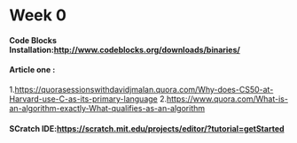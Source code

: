 # Week 0
#### Code Blocks Installation:http://www.codeblocks.org/downloads/binaries/
#### Article one :
1.https://quorasessionswithdavidjmalan.quora.com/Why-does-CS50-at-Harvard-use-C-as-its-primary-language 
2.https://www.quora.com/What-is-an-algorithm-exactly-What-qualifies-as-an-algorithm

#### SCratch IDE:https://scratch.mit.edu/projects/editor/?tutorial=getStarted
